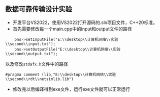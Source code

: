 ## 数据可靠传输设计实验

* 开发平台VS2022，使用VS2022打开源码的.sln项目文件，C++20标准。
* 首先需要修改每一个main.cpp中的input和output文件的路径

```
	pns->setInputFile("E:\\desktop\\计算机网络\\实验\\second\\input.txt");
	pns->setOutputFile("E:\\desktop\\计算机网络\\实验\\second\\output.txt");
```

以及修改`stdafx.h`文件中的路径

```
#pragma comment (lib,"E:\\desktop\\计算机网络\\实验\\second\\rdt\\netsimlib.lib")
```

* 修改完以后编译得到exe文件，运行exe文件就可以正常运行